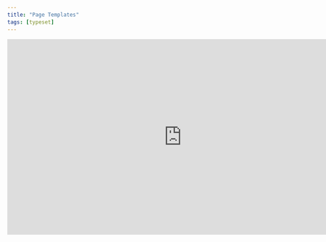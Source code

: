 ```yaml
---
title: "Page Templates"
tags: [typeset]
---
```

 
<html><body><section data-type="chapter" class="hsecchapter" data-hederis-type="hsecchapter" id="typeset-master-pages" data-pi-attrs="id: typeset-master-pages; data-tags: typeset;" role="doc-chapter" data-tags="typeset" data-author-name=" " data-book-title=" " title="Page Templates"><iframe width="800" height="450" src="https://www.youtube.com/embed/OVFvTesq8-E" frameborder="0" allow="accelerometer;" autoplay="" encrypted-media="" gyroscope="" picture-in-picture="" allowfullscreen=""/><p data-embedded-html="true">INTENTIONALLY BLANK</p><p class="hblkp" data-hederis-type="hblkp" id="pRuOQrI73">Page templates control the general layout of all the different sections in your book. This is different from a book&#8217;s design template: a design template includes design instructions for all the paragraphs and elements in your book, as well as the running content, margin widths, and so on. Page templates, however,  determine only the page margins, where the running headers and footers go and what kind of content should appear in them, and how to format that text. Page templates are just one part of a book&#8217;s design template.</p><p class="hblkp" data-hederis-type="hblkp" id="pBvs3W2W0">You can configure 5 different page templates: chapters, 2 types of frontmatter, backmatter, and parts. While these page templates are applied to certain types of sections by default, you can change the page template that is used in any section, in the Sections &amp; Text toolset.</p><div class="hwprbox box" data-hederis-type="hwprbox" id="pt6pZg80B" data-type="sidebar"><p class="hblktype" data-hederis-type="hblktype" id="pgKsm0PP1">Note</p><p class="hblkp" data-hederis-type="hblkp" id="pii2zNVlT">We include two types of frontmatter page templates because books will often have certain frontmatter&#8212;like title pages and copyright pages&#8212;that needs a different page layout (e.g., reduced top margin height, or removing all the content from the running headers and footers). </p></div><p class="hblkp" data-hederis-type="hblkp" id="pQs9olRFX">Each type of page template has 4 pages that can be configured:</p><ol class="hwprnumlist" data-hederis-type="hwprnumlist" id="pkc86hzCk"><li class="hblkoli" data-hederis-type="hblkoli" id="liIQc9VWKh"><p class="hblkoli" data-hederis-type="hblklip" id="p46m5gtgb"><strong data-hederis-type="hspanstrong" id="phcyLOHr7">The first page of the section: </strong>You can change the top and bottom margins for the first page of the section, or change the running header and footer content. For example, you might choose to insert just the page number at the bottom of the first page, and then to include full running headers and footers on your recto and verso pages.</p></li><li class="hblkoli" data-hederis-type="hblkoli" id="li0qZW52X3"><p class="hblkoli" data-hederis-type="hblklip" id="p5Rsn1Rgd"><strong class="hspanstrong" data-hederis-type="hspanstrong" id="pG8bJfV5w">Recto and verso pages: </strong>These are the main content pages of your section, and this is also where you set the inside and outside margins that will be applied to all the pages in your section (including first and blank pages).</p></li><li class="hblkoli" data-hederis-type="hblkoli" id="lijetnHKq8"><p class="hblkoli" data-hederis-type="hblklip" id="pS54kAFB1"><strong class="hspanstrong" data-hederis-type="hspanstrong" id="pG4lu0AWJ">Blank pages: </strong>Sometimes a section will include pages that don&#8217;t include any book content&#8212;for example, if this section ends on a recto page, but the next section is required to also start on a recto page, then an extra blank verso page will be added to the end of the first section. In these cases, you can choose to suppress the running header and footer content, or have different running headers and footers appear.</p></li></ol><p class="hblkp" data-hederis-type="hblkp" id="peLpBe5eT">Running headers and footers can consist of text content, or use our built-in variables. To add text to your running headers or footers:</p><ol class="hwprnumlist" data-hederis-type="hwprnumlist" id="pZ0bbj2vx"><li class="hblkoli" data-hederis-type="hblkoli" id="lif8LuKMxo"><p class="hblkoli" data-hederis-type="hblklip" id="phXSXf2n9">Click the margin area that you want to add content to.</p></li><li class="hblkoli" data-hederis-type="hblkoli" id="liazO6NQ55"><p class="hblkoli" data-hederis-type="hblklip" id="pqLddV72f">Click inside the text box, and type an opening quotation mark (&#8220;).</p></li><li class="hblkoli" data-hederis-type="hblkoli" id="li6QK3r3IB"><p class="hblkoli" data-hederis-type="hblklip" id="pzbSMGL8F">Now type the text that you want to appear, and then type a closing quotation mark (&#8221;).</p></li><li class="hblkoli" data-hederis-type="hblkoli" id="liGak4C8VA"><p class="hblkoli" data-hederis-type="hblklip" id="p6XN1pT2p">Finally, press the Enter or Return key. Your text will appear as a gray bubble. To remove your typed text, simply press the X immediately to the right of the gray bubble.</p></li></ol><p class="hblkp" data-hederis-type="hblkp" id="pvfucExxX">Variables let you insert dynamic content that is pulled right from your book text, like the most recent chapter title, the book title, or the author name. You can also insert a variable to dynamically add the up-to-date page number. To include a variable, simply click on it and it will appear in the text box as a green bubble.</p><figure class="hwprfig" data-hederis-type="hwprfig" id="pTcn3mOS1"><img data-hederis-type="hblkimg" class="hblkimg" id="p151wLY7i" src="/images/runheadfoot.png" data-img-src="/images/runheadfoot.png"/><p class="hblkcaption" data-hederis-type="hblkcaption" id="pYydSEDnY">This example shows a running footer that uses our built-in Page Number variable, and a running header with text content.</p></figure><p class="hblkp" data-hederis-type="hblkp" id="pXLuhfNrz">You can also combine text and variables, by following the same steps above for each type of content you want to include.</p></section></body></html>
